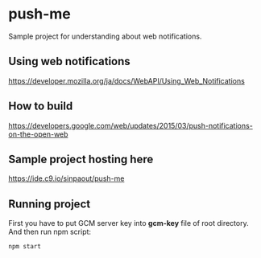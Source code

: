 # push-me
Sample project for understanding about web notifications.

## Using web notifications
https://developer.mozilla.org/ja/docs/WebAPI/Using_Web_Notifications

## How to build
https://developers.google.com/web/updates/2015/03/push-notifications-on-the-open-web

## Sample project hosting here
https://ide.c9.io/sinpaout/push-me

## Running project

First you have to put GCM server key into **gcm-key** file of root directory.  
And then run npm script:

    npm start
